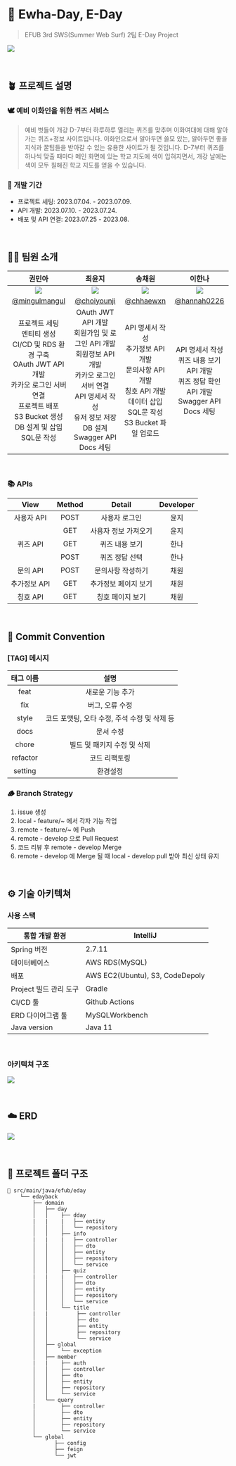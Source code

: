# 🌱 Ewha-Day, E-Day
> EFUB 3rd SWS(Summer Web Surf) 2팀 E-Day Project

![](https://velog.velcdn.com/images/chhaewxn/post/b7a59ccb-3ef9-474e-9cea-616ace518712/image.png)

<br>

## 🪴 프로젝트 설명
### 🕊️ 예비 이화인을 위한 퀴즈 서비스 
> 예비 벗들이 개강 D-7부터 하루하루 열리는 퀴즈를 맞추며 이화여대에 대해 알아가는 퀴즈+정보 사이트입니다. 이화인으로서 알아두면 쓸모 있는, 알아두면 좋을 지식과 꿀팁들을 받아갈 수 있는 유용한 사이트가 될 것입니다. D-7부터 퀴즈를 하나씩 맞출 때마다 메인 화면에 있는 학교 지도에 색이 입혀지면서, 개강 날에는 색이 모두 칠해진 학교 지도를 얻을 수 있습니다.

### 📆 개발 기간
- 프로젝트 세팅: 2023.07.04. - 2023.07.09.
- API 개발: 2023.07.10. - 2023.07.24.
- 배포 및 API 연결: 2023.07.25 - 2023.08.

<br>

## 👩‍💻 팀원 소개
|권민아|최윤지|송채원|이한나|
|:-:|:-:|:-:|:-:|
|<img src="https://avatars.githubusercontent.com/u/71026706?v=4"/>|<img src="https://avatars.githubusercontent.com/u/100260416?v=4"/>|<img src="https://avatars.githubusercontent.com/u/96541582?v=4"/>|<img src="https://avatars.githubusercontent.com/u/89291223?v=4"/>
|[@mingulmangul](https://github.com/mingulmangul)|[@choiyounji](https://github.com/choiyounji)|[@chhaewxn](https://github.com/chhaewxn)|[@hannah0226](https://github.com/hannah0226)| 
|프로젝트 세팅<br>엔티티 생성<br>CI/CD 및 RDS 환경 구축<br>OAuth JWT API 개발<br>카카오 로그인 서버 연결<br>프로젝트 배포<br>S3 Bucket 생성<br>DB 설계 및 삽입 SQL문 작성|OAuth JWT API 개발<br>회원가입 및 로그인 API 개발<br>회원정보 API 개발<br>카카오 로그인 서버 연결<br>API 명세서 작성<br>유저 정보 저장 DB 설계<br>Swagger API Docs 세팅|API 명세서 작성<br>추가정보 API 개발<br>문의사항 API 개발<br>칭호 API 개발<br>데이터 삽입 SQL문 작성<br>S3 Bucket 파일 업로드|API 명세서 작성<br>퀴즈 내용 보기 API 개발<br>퀴즈 정답 확인 API 개발<br>Swagger API Docs 세팅

<br>

### 📚 APIs
| View            | Method | Detail | Developer |
|:-----------------:|:--------:|:--------:|:-----------:|
| 사용자 API |  POST  | 사용자 로그인 |   윤지   |
|  |  GET  | 사용자 정보 가져오기 |   윤지   |
| 퀴즈 API |  GET  | 퀴즈 내용 보기 |   한나   |
|  |  POST  | 퀴즈 정답 선택 |   한나   |
| 문의 API |  POST  | 문의사항 작성하기 |   채원   |
| 추가정보 API |  GET  | 추가정보 페이지 보기 |   채원   |
| 칭호 API |  GET  | 칭호 페이지 보기 |   채원   |

<br>

## 📌 Commit Convention

### [TAG] 메시지

| 태그 이름  |                               설명                                |
| :--------: | :---------------------------------------------------------------: |
|   feat    |                         새로운 기능 추가                  |
|   fix     |                          버그, 오류 수정                  |
|   style   |      코드 포맷팅, 오타 수정, 주석 수정 및 삭제 등          |
|   docs    |                  문서 수정                                |
|  chore    |              빌드 및 패키지 수정 및 삭제                   |
|  refactor |       코드 리팩토링              |
|  setting  |       환경설정                   |

### 🪵 Branch Strategy

1. issue 생성
2. local - feature/~ 에서 각자 기능 작업
3. remote - feature/~ 에 Push
4. remote - develop 으로 Pull Request 
5. 코드 리뷰 후 remote - develop Merge
6. remote - develop 에 Merge 될 때 local - develop pull 받아 최신 상태 유지

<br>


## ⚙️ 기술 아키텍쳐 
### 사용 스택
| 통합 개발 환경 | IntelliJ |
| --- | --- |
| Spring 버전 | 2.7.11 |
| 데이터베이스 | AWS RDS(MySQL) |
| 배포 | AWS EC2(Ubuntu), S3, CodeDepoly |
| Project 빌드 관리 도구 | Gradle |
| CI/CD 툴 | Github Actions |
| ERD 다이어그램 툴 | MySQLWorkbench |
| Java version | Java 11  |

<br>

### 아키텍쳐 구조
![](https://velog.velcdn.com/images/chhaewxn/post/b8fcf36c-6f4c-44b8-8a15-67d880553b15/image.png)

<br>

## ☁️ ERD 
![](https://velog.velcdn.com/images/chhaewxn/post/6976bd24-ca03-405f-9083-02c320313816/image.png)

<br>

## 📁 프로젝트 폴더 구조
```
📂 src/main/java/efub/eday
    └── edayback
        ├── domain
        │   ├── day
        │   │    ├── dday
        |   |    |   ├── entity
        │   │    │   └── repository 
        │   │    ├── info
        |   |    |   ├── controller
        │   │    │   ├── dto
        │   │    │   ├── entity
        │   │    │   ├── repository
        │   │    │   └── service 
        │   │    ├── quiz
        |   |    |   ├── controller
        │   │    │   ├── dto
        │   │    │   ├── entity
        │   │    │   ├── repository
        │   │    │   └── service 
        │   │    └── title
        |   |         ├── controller
        │   │         ├── dto
        │   │         ├── entity
        │   │         ├── repository
        │   │         └── service 
        │   ├── global
        │   │    └── exception
        │   ├── member
        |   |    ├── auth
        │   │    ├── controller
        │   │    ├── dto
        │   │    ├── entity
        │   │    ├── repository
        │   │    └── service 
        │   └── query
        |        ├── controller
        │        ├── dto
        │        ├── entity
        │        ├── repository
        │        └── service 
        └── global
               ├── config
               ├── feign
               └── jwt
```


